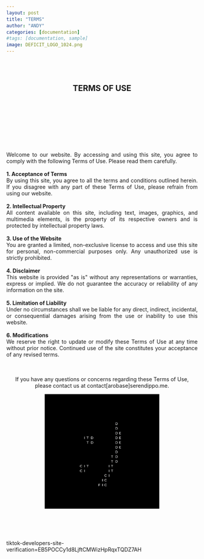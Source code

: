 ```yaml
---
layout: post
title: "TERMS"
author: "ANDY"
categories: [documentation]
#tags: [documentation, sample]
image: DEFICIT_LOGO_1024.png
---
```

<br /> 

<br /> 
<h2 align="center">TERMS OF USE</h2>

<br /> 
<br /> 
<br /> 
<br /> 
<br /> 
<br /> 
<br /> 

<div align="justify">
<br /> 
Welcome to our website. By accessing and using this site, you agree to comply with the following Terms of Use. Please read them carefully.
<br /><br />
<b>1. Acceptance of Terms</b><br />
By using this site, you agree to all the terms and conditions outlined herein. If you disagree with any part of these Terms of Use, please refrain from using our website.
<br /><br />
<b>2. Intellectual Property</b><br />
All content available on this site, including text, images, graphics, and multimedia elements, is the property of its respective owners and is protected by intellectual property laws.
<br /><br />
<b>3. Use of the Website</b><br />
You are granted a limited, non-exclusive license to access and use this site for personal, non-commercial purposes only. Any unauthorized use is strictly prohibited.
<br /><br />
<b>4. Disclaimer</b><br />
This website is provided "as is" without any representations or warranties, express or implied. We do not guarantee the accuracy or reliability of any information on the site.
<br /><br />
<b>5. Limitation of Liability</b><br />
Under no circumstances shall we be liable for any direct, indirect, incidental, or consequential damages arising from the use or inability to use this website.
<br /><br />
<b>6. Modifications</b><br />
We reserve the right to update or modify these Terms of Use at any time without prior notice. Continued use of the site constitutes your acceptance of any revised terms.
<br /><br />
</div>

<br />

<div align="center">
  <p>If you have any questions or concerns regarding these Terms of Use, please contact us at contact[arobase]serendippo.me.</p>
</div>
<p align="center" width="100%">
  <img width="60%" src="/assets/img/DEFICIT_LOGO_1024.png">
</p>

<br /><br />
<br />
  <p>tiktok-developers-site-verification=EB5POCCy1d8LjftCMWizHpRqxTQDZ7AH <p>
